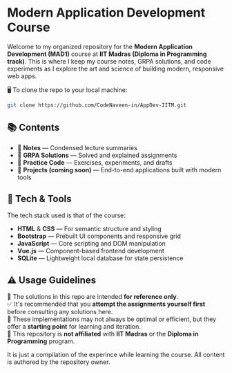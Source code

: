 # Modern Application Development Course 

Welcome to my organized repository for the **Modern Application Development (MAD1)** course at **IIT Madras (Diploma in Programming track)**. This is where I keep my course notes, GRPA solutions, and code experiments as I explore the art and science of building modern, responsive web apps.

🖥️ To clone the repo to your local machine:

```bash
git clone https://github.com/CodeNaveen-in/AppDev-IITM.git
```

## 📚 Contents

- 📓 **Notes** — Condensed lecture summaries  
- 🧠 **GRPA Solutions** — Solved and explained assignments  
- 🧪 **Practice Code** — Exercises, experiments, and drafts  
- 🚀 **Projects (coming soon)** — End-to-end applications built with modern tools


## 🔧 Tech & Tools

The tech stack used is that of the course:

- **HTML** & **CSS** — For semantic structure and styling  
- **Bootstrap** — Prebuilt UI components and responsive grid  
- **JavaScript** — Core scripting and DOM manipulation  
- **Vue.js** — Component-based frontend development  
- **SQLite** — Lightweight local database for state persistence

## ⚠️ Usage Guidelines

🧭 The solutions in this repo are intended **for reference only**.  
✅ It's recommended that you **attempt the assignments yourself first** before consulting any solutions here.  
🧪 These implementations may not always be optimal or efficient, but they offer a **starting point** for learning and iteration.  
🏫 This repository is **not affiliated** with **IIT Madras** or the **Diploma in Programming** program. 

It is just a compilation of the experince while learning the course.
All content is authored by the repository owner.